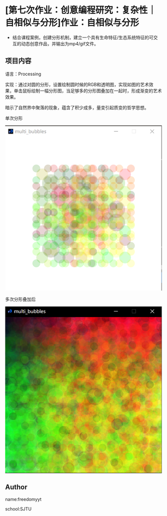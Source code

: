 # [第七次作业：创意编程研究：复杂性｜自相似与分形]作业：自相似与分形

- 结合课程案例，创建分形机制，建立一个具有生命特征/生态系统特征的可交互的动态创意作品，并输出为mp4/gif文件。

## 项目内容

语言：Processing

实现：通过对圆的分形，设置绘制圆时候的RGB和透明图，实现如图的艺术效果，单击鼠标绘制一幅分形图，当足够多的分形图叠加在一起时，形成渐变的艺术效果。

暗示了自然界中聚落的现象，蕴含了积少成多，量变引起质变的哲学思想。

单次分形

<div align=center>
    <img src="https://raw.githubusercontent.com/freedomyyt/Photos/main/20211103154820.png"/>
</div>

多次分形叠加后
<div align=center>
    <img src="https://raw.githubusercontent.com/freedomyyt/Photos/main/20211103154907.png"/>
</div>

## Author

name:freedomyyt 

school:SJTU